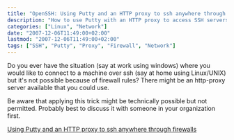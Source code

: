 ```yaml
---
title: "OpenSSH: Using Putty and an HTTP proxy to ssh anywhere through firewalls"
description: "How to use Putty with an HTTP proxy to access SSH servers through restrictive firewalls"
categories: ["Linux", "Network"]
date: "2007-12-06T11:49:00+02:00"
lastmod: "2007-12-06T11:49:00+02:00"
tags: ["SSH", "Putty", "Proxy", "Firewall", "Network"]
---
```


Do you ever have the situation (say at work using windows) where you would like to connect to a machine over ssh (say at home using Linux/UNIX) but it's not possible because of firewall rules? There might be an http-proxy server available that you could use.

Be aware that applying this trick might be technically possible but not permitted. Probably best to discuss it with someone in your organization first.

[Using Putty and an HTTP proxy to ssh anywhere through firewalls](../../static/pdf/using_putty_and_an_http_proxy_to_ssh_anywhere_through_firewalls.pdf)
